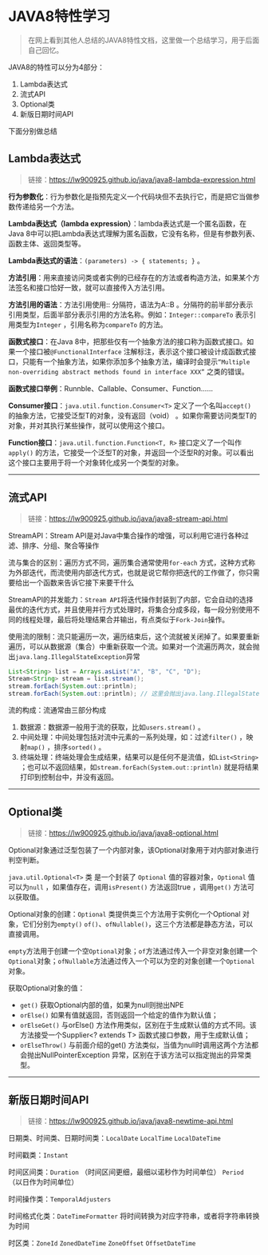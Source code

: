 # JAVA8特性学习

> 在网上看到其他人总结的JAVA8特性文档，这里做一个总结学习，用于后面自己回忆。

JAVA8的特性可以分为4部分：

1. Lambda表达式
2. 流式API
3. Optional类
4. 新版日期时间API

下面分别做总结

## **Lambda表达式**

> 链接：<https://lw900925.github.io/java/java8-lambda-expression.html>

**行为参数化**：行为参数化是指预先定义一个代码块但不去执行它，而是把它当做参数传递给另一个方法。

**Lambda表达式（lambda expression）**：lambda表达式是一个匿名函数，在Java 8中可以把Lambda表达式理解为匿名函数，它没有名称，但是有参数列表、函数主体、返回类型等。

**Lambda表达式的语法**：`(parameters) -> { statements; }` 。

**方法引用**：用来直接访问类或者实例的已经存在的方法或者构造方法，如果某个方法签名和接口恰好一致，就可以直接传入方法引用。

**方法引用的语法**：方法引用使用:: 分隔符，语法为A::B 。分隔符的前半部分表示引用类型，后面半部分表示引用的方法名称。例如：`Integer::compareTo` 表示引用类型为`Integer` ，引用名称为`compareTo` 的方法。

**函数式接口**：在Java 8中，把那些仅有一个抽象方法的接口称为函数式接口。如果一个接口被`@FunctionalInterface` 注解标注，表示这个接口被设计成函数式接口，只能有一个抽象方法，如果你添加多个抽象方法，编译时会提示`“Multiple non-overriding abstract methods found in interface XXX”` 之类的错误。

**函数式接口举例**：Runnble、Callable、Consumer、Function......

**Consumer接口**：`java.util.function.Consumer<T>` 定义了一个名叫`accept()` 的抽象方法，它接受泛型T的对象，没有返回（void） 。如果你需要访问类型T的对象，并对其执行某些操作，就可以使用这个接口。

**Function接口**：`java.util.function.Function<T, R>` 接口定义了一个叫作`apply()` 的方法，它接受一个泛型T的对象，并返回一个泛型R的对象。可以看出这个接口主要用于将一个对象转化成另一个类型的对象。

---

## **流式API**

> 链接：<https://lw900925.github.io/java/java8-stream-api.html>

StreamAPI：Stream API是对Java中集合操作的增强，可以利用它进行各种过滤、排序、分组、聚合等操作

流与集合的区别：遍历方式不同，遍历集合通常使用`for-each` 方式，这种方式称为外部迭代，而流使用内部迭代方式，也就是说它帮你把迭代的工作做了，你只需要给出一个函数来告诉它接下来要干什么

StreamAPI的并发能力：`Stream API`将迭代操作封装到了内部，它会自动的选择最优的迭代方式，并且使用并行方式处理时，将集合分成多段，每一段分别使用不同的线程处理，最后将处理结果合并输出，有点类似于`Fork-Join`操作。

使用流的限制：流只能遍历一次，遍历结束后，这个流就被关闭掉了。如果要重新遍历，可以从数据源（集合）中重新获取一个流。如果对一个流遍历两次，就会抛出`java.lang.IllegalStateException`异常

```java
List<String> list = Arrays.asList("A", "B", "C", "D");
Stream<String> stream = list.stream();
stream.forEach(System.out::println);
stream.forEach(System.out::println); // 这里会抛出java.lang.IllegalStateException异常，因为流已经被关闭
```

流的构成：流通常由三部分构成

1. 数据源：数据源一般用于流的获取，比如`users.stream()` 。
2. 中间处理：中间处理包括对流中元素的一系列处理，如：过滤`filter()` ，映射`map()` ，排序`sorted()` 。
3. 终端处理：终端处理会生成结果，结果可以是任何不是流值，如`List<String>` ；也可以不返回结果，如`stream.forEach(System.out::println)` 就是将结果打印到控制台中，并没有返回。

---

## **Optional类**

> 链接：<https://lw900925.github.io/java/java8-optional.html>

Optional对象通过泛型包装了一个内部对象，该Optional对象用于对内部对象进行判空判断。

`java.util.Optional<T>` 类 是一个封装了 `Optional` 值的容器对象，`Optional` 值可以为`null` ，如果值存在，调用`isPresent()` 方法返回true ，调用`get()` 方法可以获取值。

Optional对象的创建：`Optional` 类提供类三个方法用于实例化一个Optional 对象，它们分别为`empty()`  `of()`、`ofNullable()`，这三个方法都是静态方法，可以直接调用。

`empty`方法用于创建一个空`Optional`对象；`of`方法通过传入一个非空对象创建一个`Optional`对象；`ofNullable`方法通过传入一个可以为空的对象创建一个`Optional`对象。

获取Optional对象的值：

- `get()` 获取Optional内部的值，如果为null则抛出NPE
- `orElse()` 如果有值就返回，否则返回一个给定的值作为默认值；
- `orElseGet()` 与orElse() 方法作用类似，区别在于生成默认值的方式不同。该方法接受一个Supplier<? extends T> 函数式接口参数，用于生成默认值；
- `orElseThrow()` 与前面介绍的get() 方法类似，当值为null时调用这两个方法都会抛出NullPointerException 异常，区别在于该方法可以指定抛出的异常类型。

---

## **新版日期时间API**

> 链接：<https://lw900925.github.io/java/java8-newtime-api.html>

日期类、时间类、日期时间类：`LocalDate`  `LocalTime`  `LocalDateTime`

时间戳类：`Instant`

时间区间类：`Duration` （时间区间更细，最细以诺秒作为时间单位） `Period` （以日作为时间单位）

时间操作类：`TemporalAdjusters`

时间格式化类：`DateTimeFormatter` 将时间转换为对应字符串，或者将字符串转换为时间

时区类：`ZoneId` `ZonedDateTime` `ZoneOffset` `OffsetDateTime`
